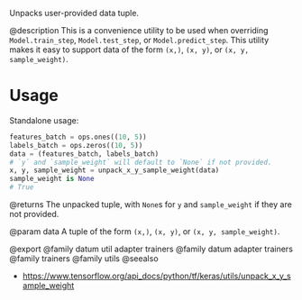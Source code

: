 Unpacks user-provided data tuple.

@description
This is a convenience utility to be used when overriding
`Model.train_step`, `Model.test_step`, or `Model.predict_step`.
This utility makes it easy to support data of the form `(x,)`,
`(x, y)`, or `(x, y, sample_weight)`.

# Usage
Standalone usage:

```python
features_batch = ops.ones((10, 5))
labels_batch = ops.zeros((10, 5))
data = (features_batch, labels_batch)
# `y` and `sample_weight` will default to `None` if not provided.
x, y, sample_weight = unpack_x_y_sample_weight(data)
sample_weight is None
# True
```

@returns
The unpacked tuple, with `None`s for `y` and `sample_weight` if they are
not provided.

@param data
A tuple of the form `(x,)`, `(x, y)`, or `(x, y, sample_weight)`.

@export
@family datum util adapter trainers
@family datum adapter trainers
@family trainers
@family utils
@seealso
+ <https://www.tensorflow.org/api_docs/python/tf/keras/utils/unpack_x_y_sample_weight>
